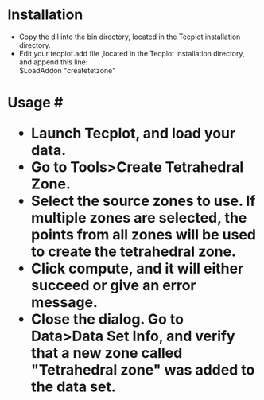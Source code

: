# Installation #
  * Copy the dll into the bin directory, located in the Tecplot installation directory.
  * Edit your tecplot.add file ,located in the Tecplot installation directory, and append this line:<br>$LoadAddon "createtetzone"</li></ul>

<h1>Usage #

  * Launch Tecplot, and load your data.
  * Go to Tools>Create Tetrahedral Zone.
  * Select the source zones to use. If multiple zones are selected, the points from all zones will be used to create the tetrahedral zone.
  * Click compute, and it will either succeed or give an error message.
  * Close the dialog. Go to Data>Data Set Info, and verify that a new zone called "Tetrahedral zone" was added to the data set.